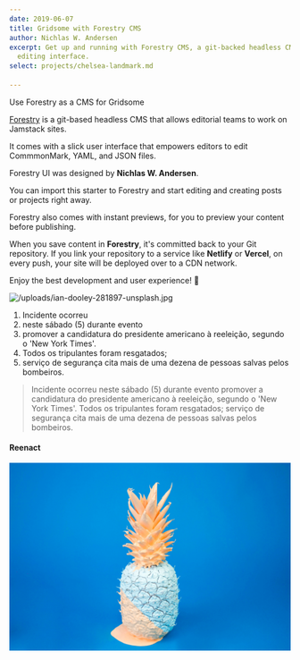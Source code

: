 ```yaml
---
date: 2019-06-07
title: Gridsome with Forestry CMS
author: Nichlas W. Andersen
excerpt: Get up and running with Forestry CMS, a git-backed headless CMS with a slick
  editing interface.
select: projects/chelsea-landmark.md

---
```

Use Forestry as a CMS for Gridsome

[Forestry](https://forestry.io) is a git-based headless CMS that allows editorial teams to work on Jamstack sites.

It comes with a slick user interface that empowers editors to edit CommmonMark, YAML, and JSON files.

Forestry UI was designed by **Nichlas W. Andersen**.

You can import this starter to Forestry and start editing and creating posts or projects right away.

Forestry also comes with instant previews, for you to preview your content before publishing.

When you save content in **Forestry**, it's committed back to your Git repository. If you link your repository to a service like **Netlify** or **Vercel**, on every push, your site will be deployed over to a CDN network.

Enjoy the best development and user experience! 🚀

![/uploads/ian-dooley-281897-unsplash.jpg](https://app.forestry.io/sites/yru2i-hxqcssca/body-media//uploads/ian-dooley-281897-unsplash.jpg)

1. Incidente ocorreu
2. neste sábado (5) durante evento
3. promover a candidatura do presidente americano à reeleição, segundo o 'New York Times'.
4. Todos os tripulantes foram resgatados;
5. serviço de segurança cita mais de uma dezena de pessoas salvas pelos bombeiros.

> Incidente ocorreu neste sábado (5) durante evento promover a
> candidatura do presidente americano à reeleição,
> segundo o 'New York Times'. Todos os tripulantes foram resgatados; serviço
> de segurança cita mais de uma dezena de pessoas salvas pelos bombeiros.

#### Reenact

![](/uploads/cody-davis-253925-unsplash.jpg)